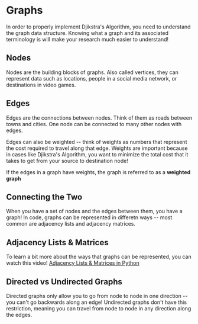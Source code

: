 # Graphs

In order to properly implement Djikstra's Algorithm, you need to understand the graph data structure.  Knowing what a graph and its associated terminology is will make your research much easier to understand!

## Nodes

Nodes are the building blocks of graphs. Also called vertices, they can represent data such as locations, people in a social media network, or destinations in video games.

## Edges

Edges are the connections between nodes.  Think of them as roads between towns and cities.  One node can be connected to many other nodes with edges.  

Edges can also be weighted -- think of weights as numbers that represent the cost required to travel along that edge.  Weights are important because in cases like Djikstra's Algorithm, you want to minimize the total cost that it takes to get from your source to destination node!

If the edges in a graph have weights, the graph is referred to as a **weighted graph**

## Connecting the Two

When you have a set of nodes and the edges between them, you have a graph!  In code, graphs can be represented in differetn ways -- most common are adjacency lists and adjacency matrices.

## Adjacency Lists & Matrices
To learn a bit more about the ways that graphs can be represented, you can watch this video!
[Adjacency Lists & Matrices in Python](https://www.youtube.com/watch?v=ukFNELi_U88)

## Directed vs Undirected Graphs

Directed graphs only allow you to go from node to node in one direction -- you can't go backwards along an edge!  Undirected graphs don't have this restriction, meaning you can travel from node to node in any direction along the edges.
